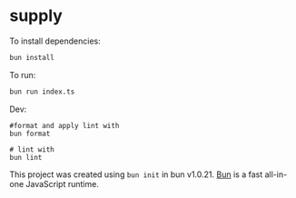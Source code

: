 # supply

To install dependencies:

```bash
bun install
```

To run:

```bash
bun run index.ts
```

Dev:

```
#format and apply lint with
bun format

# lint with
bun lint
```

This project was created using `bun init` in bun v1.0.21. [Bun](https://bun.sh) is a fast all-in-one JavaScript runtime.
